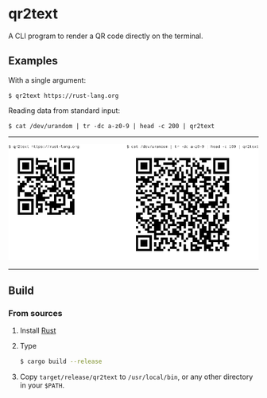# qr2text

A CLI program to render a QR code directly on the terminal.

## Examples

With a single argument:

    $ qr2text https://rust-lang.org

Reading data from standard input:

    $ cat /dev/urandom | tr -dc a-z0-9 | head -c 200 | qr2text 

---

![QR Examples](./imgs/qr-examples.png)

---

## Build

### From sources

1. Install [Rust](https://www.rust-lang.org/en-US/)

2. Type

    ```bash
    $ cargo build --release
    ```

3. Copy `target/release/qr2text` to `/usr/local/bin`, or any other directory in your `$PATH`.
